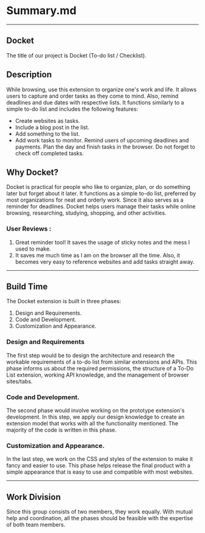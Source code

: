 # Summary.md

----------------------

## Docket
The title of our project is Docket (To-do list / Checklist).

## Description 
While browsing, use this extension to organize one's work and life. It allows users to capture and order tasks as they come to mind. Also, remind deadlines and due dates with respective lists. It functions similarly to a simple to-do list and includes the following features:
- Create websites as tasks.
- Include a blog post in the list.
- Add something to the list.
- Add work tasks to monitor.
Remind users of upcoming deadlines and payments. Plan the day and finish tasks in the browser. Do not forget to check off completed tasks.

## Why Docket?
Docket is practical for people who like to organize, plan, or do something later but forget about it later. It functions as a simple to-do list, preferred by most organizations for neat and orderly work. Since it also serves as a reminder for deadlines. Docket helps users manage their tasks while online browsing, researching, studying, shopping, and other activities.

### User Reviews :
1. Great reminder tool! It saves the usage of sticky notes and the mess I used to make.
2. It saves me much time as I am on the browser all the time. Also, it becomes very easy to reference websites and add tasks straight away.

---------------------

## Build Time
The Docket extension is built in three phases:
1. Design and Requirements.
2. Code and Development.
3. Customization and Appearance.

### Design and Requirements
The first step would be to design the architecture and research the workable requirements of a to-do list from similar extensions and APIs. This phase informs us about the required permissions, the structure of a To-Do List extension, working API knowledge, and the management of browser sites/tabs.

### Code and Development.
The second phase would involve working on the prototype extension's development. In this step, we apply our design knowledge to create an extension model that works with all the functionality mentioned. The majority of the code is written in this phase.

### Customization and Appearance.
In the last step, we work on the CSS and styles of the extension to make it fancy and easier to use. This phase helps release the final product with a simple appearance that is easy to use and compatible with most websites.

---------------------
## Work Division
Since this group consists of two members, they work equally. With mutual help and coordination, all the phases should be feasible with the expertise of both team members.

